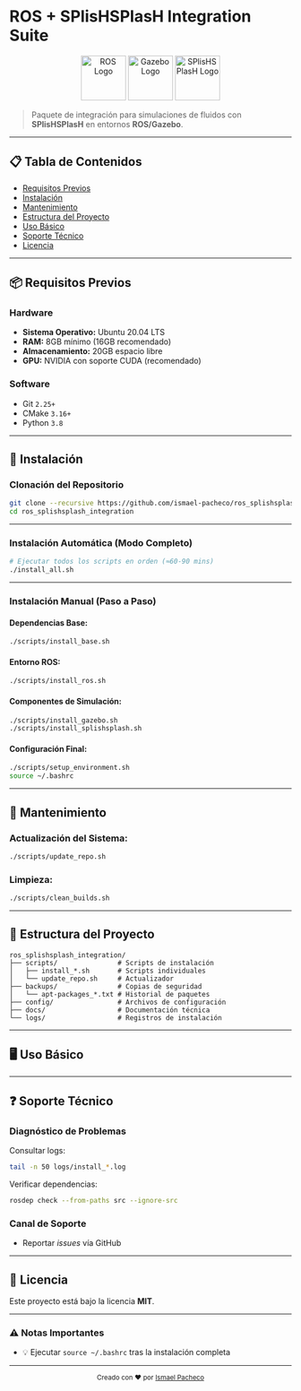 # ROS + SPlisHSPlasH Integration Suite

<p align="center">
  <img src="https://upload.wikimedia.org/wikipedia/commons/b/bb/Ros_logo.svg" alt="ROS Logo" height="80"/>
  <img src="https://upload.wikimedia.org/wikipedia/commons/5/5e/Gazebo_logo_without_text.svg" alt="Gazebo Logo" height="80"/>
  <img src="https://raw.githubusercontent.com/InteractiveComputerGraphics/SPlisHSPlasH/master/doc/images/logo.jpg" alt="SPlisHSPlasH Logo" height="80"/>
</p>

> Paquete de integración para simulaciones de fluidos con **SPlisHSPlasH** en entornos **ROS/Gazebo**.

---

## 📋 Tabla de Contenidos
- [Requisitos Previos](#-requisitos-previos)
- [Instalación](#-instalación)
- [Mantenimiento](#-mantenimiento)
- [Estructura del Proyecto](#-estructura-del-proyecto)
- [Uso Básico](#-uso-básico)
- [Soporte Técnico](#-soporte-técnico)
- [Licencia](#-licencia)

---

## 📦 Requisitos Previos

### Hardware
- **Sistema Operativo:** Ubuntu 20.04 LTS  
- **RAM:** 8GB mínimo (16GB recomendado)  
- **Almacenamiento:** 20GB espacio libre  
- **GPU:** NVIDIA con soporte CUDA (recomendado)

### Software
- Git `2.25+`  
- CMake `3.16+`  
- Python `3.8`

---

## 🚀 Instalación

### Clonación del Repositorio

```bash
git clone --recursive https://github.com/ismael-pacheco/ros_splishsplash_integration.git
cd ros_splishsplash_integration
```

---

### Instalación Automática (Modo Completo)

```bash
# Ejecutar todos los scripts en orden (≈60-90 mins)
./install_all.sh
```

---

### Instalación Manual (Paso a Paso)

#### Dependencias Base:
```bash
./scripts/install_base.sh
```

#### Entorno ROS:
```bash
./scripts/install_ros.sh
```

#### Componentes de Simulación:
```bash
./scripts/install_gazebo.sh
./scripts/install_splishsplash.sh
```

#### Configuración Final:
```bash
./scripts/setup_environment.sh
source ~/.bashrc
```

---

## 🔄 Mantenimiento

### Actualización del Sistema:
```bash
./scripts/update_repo.sh
```

### Limpieza:
```bash
./scripts/clean_builds.sh
```

---

## 📂 Estructura del Proyecto

```
ros_splishsplash_integration/
├── scripts/               # Scripts de instalación
│   ├── install_*.sh       # Scripts individuales
│   └── update_repo.sh     # Actualizador
├── backups/               # Copias de seguridad
│   └── apt-packages_*.txt # Historial de paquetes
├── config/                # Archivos de configuración
├── docs/                  # Documentación técnica
└── logs/                  # Registros de instalación
```

---

## 🖥️ Uso Básico



---

## ❓ Soporte Técnico

### Diagnóstico de Problemas

Consultar logs:
```bash
tail -n 50 logs/install_*.log
```

Verificar dependencias:
```bash
rosdep check --from-paths src --ignore-src
```

### Canal de Soporte
- Reportar *issues* vía GitHub

---

## 📜 Licencia

Este proyecto está bajo la licencia **MIT**.

---

### ⚠️ Notas Importantes
- 💡 Ejecutar `source ~/.bashrc` tras la instalación completa

---

<div align="center">
  <sub>Creado con ❤️ por <a href="https://github.com/ismael-pacheco">Ismael Pacheco</a></sub>
</div>

